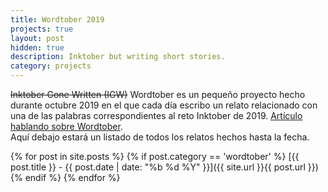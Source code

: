 ```yaml
---
title: Wordtober 2019
projects: true
layout: post
hidden: true
description: Inktober but writing short stories.
category: projects
---
```


~~Inktober Gone Written (IGW)~~ Wordtober es un pequeño proyecto hecho durante octubre 2019 en el que cada día escribo un relato relacionado con una de las palabras correspondientes al reto Inktober de 2019. [Artículo hablando sobre Wordtober](/blog/2019/10/01/wordtober.html).  
Aquí debajo estará un listado de todos los relatos hechos hasta la fecha.

{% for post in site.posts %}
{% if post.category == 'wordtober' %}
[{{ post.title }} - {{ post.date | date: "%b %d %Y" }}]({{ site.url }}{{ post.url }})
{% endif %}
{% endfor %}